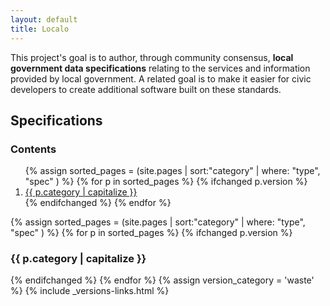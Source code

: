 ```yaml
---
layout: default
title: Localo
---
```

This project's goal is to author, through community consensus, **local government data specifications** relating to the services and information provided by local government. A related goal is to make it easier for civic developers to create additional software built on these standards.

## Specifications

<div class="row">
  <div class="col-xs-4">
    <nav>
      <h3>Contents</h3>
      <ol class="list-group">
      {% assign sorted_pages = (site.pages | sort:"category" | where: "type", "spec" ) %}
      {% for p in sorted_pages %}
        {% ifchanged p.version %}
          <li class="list-group-item"><a href="#{{ p.category }}">{{ p.category | capitalize }}</a></li>
        {% endifchanged %}
      {% endfor %}
      </ol>
    </nav>
  </div>

  <div class="col-xs-8">
      {% assign sorted_pages = (site.pages | sort:"category" | where: "type", "spec" ) %}
      {% for p in sorted_pages %}
        {% ifchanged p.version %}
          <h3 id="#{{ p.category }}">{{ p.category | capitalize }}</a></h3>
        {% endifchanged %}
      {% endfor %}
      {% assign version_category = 'waste' %}
      {% include _versions-links.html %}
  </div>
</div>